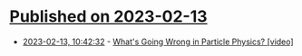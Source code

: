 # [Published on 2023-02-13](index.md)

* [2023-02-13, 10:42:32](https://news.ycombinator.com/item?id=34772049) - [What&#x27;s Going Wrong in Particle Physics? [video]](https://www.youtube.com/watch?v=lu4mH3Hmw2o)
